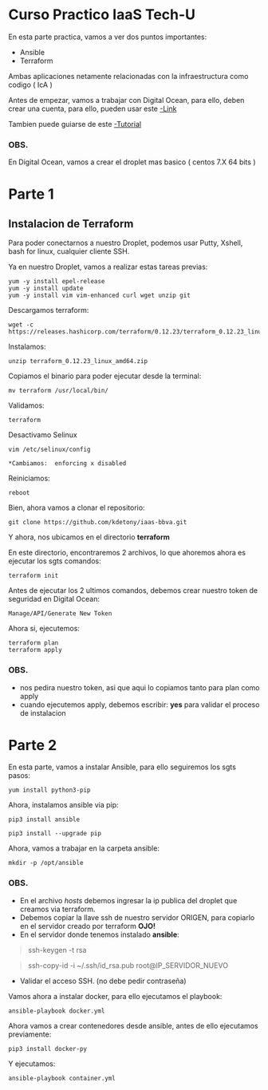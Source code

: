 Curso Practico IaaS Tech-U
========

En esta parte practica, vamos a ver dos puntos importantes: 
- Ansible
- Terraform 

Ambas aplicaciones netamente relacionadas con la infraestructura como codigo ( IcA ) 

Antes de empezar, vamos a trabajar con Digital Ocean, para ello, deben crear una cuenta, para ello, pueden usar este [-Link]("https://m.do.co/c/35f14306ae1c")

Tambien puede guiarse de este [-Tutorial]("https://github.com/kdetony/clouds/blob/master/Lab.md")

### OBS.

En Digital Ocean, vamos a crear el droplet mas basico ( centos 7.X 64 bits )

Parte 1 
========= 

## Instalacion de Terraform

Para poder conectarnos a nuestro Droplet, podemos usar Putty, Xshell, bash for linux, cualquier cliente SSH. 

Ya en nuestro Droplet, vamos a realizar estas tareas previas:

```
yum -y install epel-release 
yum -y install update 
yum -y install vim vim-enhanced curl wget unzip git
```

Descargamos terraform: 
```
wget -c https://releases.hashicorp.com/terraform/0.12.23/terraform_0.12.23_linux_amd64.zip
```

Instalamos:
```
unzip terraform_0.12.23_linux_amd64.zip
```

Copiamos el binario para poder ejecutar desde la terminal:
```
mv terraform /usr/local/bin/
``` 

Validamos:
```
terraform
```

Desactivamo Selinux
```
vim /etc/selinux/config

*Cambiamos:  enforcing x disabled
```

Reiniciamos:
```
reboot
```

Bien, ahora vamos a clonar el repositorio: 
```
git clone https://github.com/kdetony/iaas-bbva.git
```

Y ahora, nos ubicamos en el directorio **terraform**

En este directorio, encontraremos 2 archivos, lo que ahoremos ahora es ejecutar los sgts comandos:

```
terraform init 
```

Antes de ejecutar los 2 ultimos comandos, debemos crear nuestro token de seguridad en Digital Ocean: 
```
Manage/API/Generate New Token
```

Ahora si, ejecutemos:

```
terraform plan
terraform apply
```

### OBS.
* nos pedira nuestro token, asi que aqui lo copiamos tanto para plan como apply
* cuando ejecutemos apply, debemos escribir: **yes** para validar el proceso de instalacion

Parte 2
==========

En esta parte, vamos a instalar Ansible, para ello seguiremos los sgts pasos: 

```
yum install python3-pip
```

Ahora, instalamos ansible via pip:
```
pip3 install ansible 

pip3 install --upgrade pip
```

Ahora, vamos a trabajar en la carpeta ansible:
```
mkdir -p /opt/ansible
```

### OBS.
* En el archivo *hosts* debemos ingresar la ip publica del droplet que creamos via terraform.
* Debemos copiar la llave ssh de nuestro servidor ORIGEN, para copiarlo en el servidor creado por terraform **OJO!**
* En el servidor donde tenemos instalado **ansible**: 

> ssh-keygen -t rsa

> ssh-copy-id -i ~/.ssh/id_rsa.pub root@IP_SERVIDOR_NUEVO


* Validar el acceso SSH. (no debe pedir contraseña)

Vamos ahora a instalar docker, para ello ejecutamos el playbook:
```
ansible-playbook docker.yml 
```

Ahora vamos a crear contenedores desde ansible, antes de ello ejecutamos previamente:
```
pip3 install docker-py
```

Y ejecutamos: 
```
ansible-playbook container.yml
```

